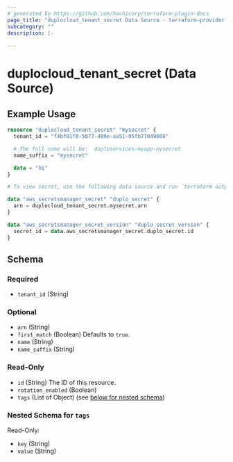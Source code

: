 ```yaml
---
# generated by https://github.com/hashicorp/terraform-plugin-docs
page_title: "duplocloud_tenant_secret Data Source - terraform-provider-duplocloud"
subcategory: ""
description: |-
  
---
```


# duplocloud_tenant_secret (Data Source)



## Example Usage

```terraform
resource "duplocloud_tenant_secret" "mysecret" {
  tenant_id = "f4bf01f0-5077-489e-aa51-95fb77049608"

  # The full name will be:  duploservices-myapp-mysecret
  name_suffix = "mysecret"

  data = "hi"
}

# To view secret, use the following data source and run `terraform output secret_value`

data "aws_secretsmanager_secret" "duplo_secret" {
  arn = duplocloud_tenant_secret.mysecret.arn
}

data "aws_secretsmanager_secret_version" "duplo_secret_version" {
  secret_id = data.aws_secretsmanager_secret.duplo_secret.id
}
```

<!-- schema generated by tfplugindocs -->
## Schema

### Required

- `tenant_id` (String)

### Optional

- `arn` (String)
- `first_match` (Boolean) Defaults to `true`.
- `name` (String)
- `name_suffix` (String)

### Read-Only

- `id` (String) The ID of this resource.
- `rotation_enabled` (Boolean)
- `tags` (List of Object) (see [below for nested schema](#nestedatt--tags))

<a id="nestedatt--tags"></a>
### Nested Schema for `tags`

Read-Only:

- `key` (String)
- `value` (String)


